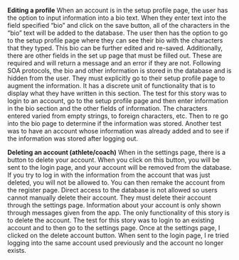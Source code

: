 **Editing a profile**
When an account is in the setup profile page, the user has the option to input information into a bio text. When they enter text into the field specified “bio” and click on the save button, all of the characters in the “bio” text will be added to the database. The user then has the option to go to the setup profile page where they can see their bio with the characters that they typed. This bio can be further edited and re-saved. Additionally, there are other fields in the set up page that must be filled out. These are required and will return a message and an error if they are not. Following SOA protocols, the bio and other information is stored in the database and is hidden from the user. They must explicitly go to their setup profile page to augment the information. It has a discrete unit of functionality that is to display what they have written in this section.
The test for this story was to login to an account, go to the setup profile page and then enter information in the bio section and the other fields of information. The characters entered varied from empty strings, to foreign characters, etc. Then to re go into the bio page to determine if the information was stored. Another test was to have an account whose information was already added and to see if the information was stored after logging out. 

**Deleting an account (athlete/coach)**
When in the settings page, there is a button to delete your account. When you click on this button, you will be sent to the login page, and your account will be removed from the database. If you try to log in with the information from the account that was just deleted, you will not be allowed to. You can then remake the account from the register page. Direct access to the database is not allowed so users cannot manually delete their account. They must delete their account through the settings page. Information about your account is only shown through messages given from the app. The only functionality of this story is to delete the account. 
The test for this story was to login to an existing account and to then go to the settings page. Once at the settings page, I clicked on the delete account button. When sent to the login page, I re tried logging into the same account used previously and the account no longer exists.

